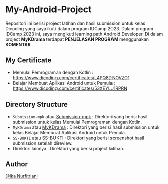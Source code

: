 # My-Android-Project
Repositori ini berisi project latihan dan hasil submission untuk kelas Dicoding yang saya ikuti dalam program IDCamp 2023. Dalam program IDCamp 2023 ini, saya mengikuti learning path Android Developer. Di dalam project <b> MyKDrama </b> terdapat <b> PENJELASAN PROGRAM </b> menggunakan <b> KOMENTAR </b>.

## My Certificate
- Memulai Pemrograman dengan Kotlin : https://www.dicoding.com/certificates/L4PQ8DNOVZO1
- Belajar Membuat Aplikasi Android untuk Pemula : https://www.dicoding.com/certificates/53XEYLJ1RPRN

## Directory Structure
- `Submission-mpk` atau [Submission-mpk](https://github.com/ikanurfitriani/My-Android-Project/tree/master/Submission-mpk) : Direktori yang berisi hasil submission untuk kelas Memulai Pemrograman dengan Kotlin.
- `MyKDrama` atau [MyKDrama](https://github.com/ikanurfitriani/My-Android-Project/tree/master/MyKDrama) : Direktori yang berisi hasil submission untuk kelas Belajar Membuat Aplikasi Android untuk Pemula.
- `SS-BUKTI` atau [SS-BUKTI](https://github.com/ikanurfitriani/My-Android-Project/tree/master/SS-BUKTI) : Direktori yang berisi screenshot hasil submission setelah direview.
- Direktori lainnya : Direktori yang berisi project latihan.

## Author
[@Ika Nurfitriani](https://github.com/ikanurfitriani)
